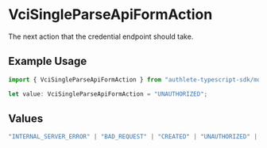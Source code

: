 # VciSingleParseApiFormAction

The next action that the credential endpoint should take.

## Example Usage

```typescript
import { VciSingleParseApiFormAction } from "authlete-typescript-sdk/models/operations";

let value: VciSingleParseApiFormAction = "UNAUTHORIZED";
```

## Values

```typescript
"INTERNAL_SERVER_ERROR" | "BAD_REQUEST" | "CREATED" | "UNAUTHORIZED" | "FORBIDDEN" | "JSON" | "JWT" | "OK"
```